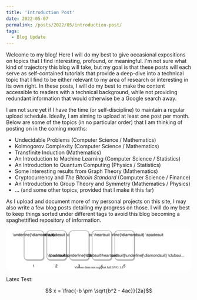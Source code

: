 ```yaml
---
title: 'Introduction Post'
date: 2022-05-07
permalink: /posts/2022/05/introduction-post/
tags:
  - Blog Update
---
```


Welcome to my blog! Here I will do my best to give occasional expositions on topics that I find interesting, profound, or meaningful. I'm not sure what kind of trajectory this blog will take, but my goal is that these posts will each serve as self-contained tutorials that provide a deep-dive into a technical topic that I find to be either relevant to my area of research or interesting in its own right. In these posts, I will do my best to make the content accessible to readers with a technical background, while not providing redundant information that would otherwise be a Google search away.

I am not sure yet if I have the time (or self-discipline) to maintain a regular upload schedule. Ideally, I am aiming to upload at least one post per month. Below are some of the topics (in no particular order) that I am thinking of posting on in the coming months:

* Undecidable Problems (Computer Science / Mathematics)
* Kolmogorov Complexity (Computer Science / Mathematics)
* Transfinite Induction (Mathematics)
* An Introduction to Machine Learning (Computer Science / Statistics)
* An Introduction to Quantum Computing (Physics / Statistics)
* Some interesting results from Graph Theory (Mathematics)
* Cryptocurrency and *The Bitcoin Standard* (Computer Science / Finance)
* An Introduction to Group Theory and Symmetry (Mathematics / Physics)
* ... (and some other topics, provided that I make it this far)

As I upload and document more of my personal projects on this site, I may also write a few blog posts detailing my progress on those. I will do my best to keep things sorted under different tags to avoid this blog becoming a spaghettified repository of information.

<div id="html" markdown="0">
<p align="center">
<img src='/images/posts/undecidability-dominoes.svg'>
</p>
</div>

Latex Test:

$$ x = \frac{-b \pm \sqrt{b^2 - 4ac}}{2a}$$

